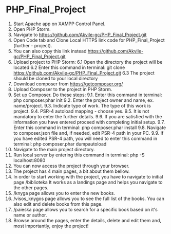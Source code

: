 # PHP_Final_Project
1. Start Apache app on XAMPP Control Panel. 
2. Open PHP Storm.
3. Navigate to https://github.com/Akvile-gc/PHP_Final_Project.git
4. Open Code tab and Clone Local HTTPS link code for PHP_Final_Project (further - project).
5. You can also copy this link instead https://github.com/Akvile-gc/PHP_Final_Project.git 
6. Upload project to PHP Storm:
   6.1 Open the directory the project will be located
   6.2 Enter this command in terminal: git clone https://github.com/Akvile-gc/PHP_Final_Project.git
   6.3 The project should be cloned to your local directory
7. Download composer from https://getcomposer.org/
8. Upload Composer to the project in PHP Storm.
9. Set up Composer. Do these steps:
   9.1. Enter this command in terminal: php composer.phar init
   9.2. Enter the project owner and name, ex. name/project.
   9.3. Indicate type of work. The type of this work is project.
   9.4. PSR-4 autoload mapping - choose yes.
   9.5. It is not mandatory to enter the further details.
   9.6. If you are satisfied with the information you have entered proceed with completing initial setup.
   9.7. Enter this command in terminal: php composer.phar install
   9.8. Navigate to composer.json file and, if needed, edit PSR-4 path in your PC.
   9.9. If you have edited PSR-4 path, you will need to enter this command in terminal: php composer.phar dumpautoload
10. Navigate to the main project directory.
11. Run local server by entering this command in terminal: php -S localhost:8080
12. You can now access the project through your browser. 
13. The project has 4 main pages, a bit about them bellow.
14. In order to start working with the project, you have to navigate to initial page /biblioteka
   It works as a landings page and helps you navigate to the other pages.
15. /knyga page allows you to enter the new books. 
16. /visos_knygos page allows you to see the full list of the books.
   You can also edit and delete books from this page.
17. /paieska page allows you to search for a specific book based on it's name or author.
18. Browse around the pages, enter the details, delete and edit them and, most importantly, enjoy the project!
